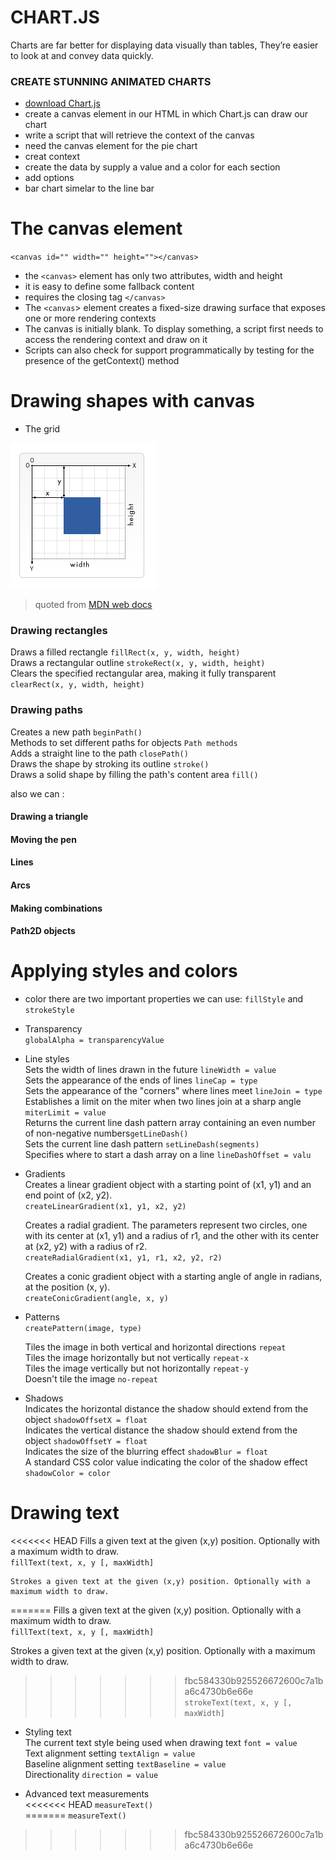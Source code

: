 # CHART.JS    

Charts are far better for displaying data visually than tables, They’re easier to look at and convey data quickly.   


### CREATE STUNNING ANIMATED CHARTS   

* [download Chart.js](https://github.com/chartjs/Chart.js)
* create a canvas element in our HTML in which Chart.js can draw our chart   
* write a script that will retrieve the context of the canvas   
* need the canvas element for the pie chart   
* creat context   
* create the data by supply a value and a color for each section   
* add options   
* bar chart simelar to the line bar   




# The canvas element   

`<canvas id="" width="" height=""></canvas>`   

* the `<canvas>` element has only two attributes, width and height   
* it is easy to define some fallback content    
* requires the closing tag `</canvas>`   
* The `<canvas`> element creates a fixed-size drawing surface that exposes one or more rendering contexts   
* The canvas is initially blank. To display something, a script first needs to access the rendering context and draw on it    
* Scripts can also check for support programmatically by testing for the presence of the getContext() method   





# Drawing shapes with canvas   

* The grid   

![ob](canv.PNG)    
> quoted from [MDN web docs](https://developer.mozilla.org/en-US/docs/Web/API/Canvas_API/Tutorial/Drawing_shapes#the_grid)    


### Drawing rectangles   

Draws a filled rectangle  `fillRect(x, y, width, height)`  
Draws a rectangular outline `strokeRect(x, y, width, height)`  
Clears the specified rectangular area, making it fully transparent `clearRect(x, y, width, height)`  



### Drawing paths  

Creates a new path `beginPath()`  
Methods to set different paths for objects  `Path methods`  
Adds a straight line to the path  `closePath()`  
Draws the shape by stroking its outline `stroke()`  
Draws a solid shape by filling the path's content area `fill()`  



also we can :

#### Drawing a triangle      
#### Moving the pen   
#### Lines   
#### Arcs    
#### Making combinations   
#### Path2D objects  
 


# Applying styles and colors


* color 
    there are two important properties we can use: `fillStyle` and `strokeStyle`   

* Transparency   
    `globalAlpha = transparencyValue`   

* Line styles   
    Sets the width of lines drawn in the future `lineWidth = value`   
    Sets the appearance of the ends of lines  `lineCap = type`   
    Sets the appearance of the "corners" where lines meet `lineJoin = type`   
    Establishes a limit on the miter when two lines join at a sharp angle `miterLimit = value`   
    Returns the current line dash pattern array containing an even number of non-negative numbers`getLineDash()`   
    Sets the current line dash pattern `setLineDash(segments)`   
    Specifies where to start a dash array on a line `lineDashOffset = valu`  

* Gradients   
    Creates a linear gradient object with a starting point of (x1, y1) and an end point of (x2, y2).   
    `createLinearGradient(x1, y1, x2, y2)`   
 
    Creates a radial gradient. The parameters represent two circles, one with its center at (x1, y1) and a radius of r1, and the other with its center at (x2, y2) with a radius of r2.   
    `createRadialGradient(x1, y1, r1, x2, y2, r2)`   

    Creates a conic gradient object with a starting angle of angle in radians, at the position (x, y).   
    `createConicGradient(angle, x, y)`   


* Patterns   
    `createPattern(image, type)`   

    Tiles the image in both vertical and horizontal directions `repeat`   
    Tiles the image horizontally but not vertically `repeat-x`   
    Tiles the image vertically but not horizontally  `repeat-y`   
    Doesn't tile the image `no-repeat`   


* Shadows    
    Indicates the horizontal distance the shadow should extend from the object `shadowOffsetX = float`   
    Indicates the vertical distance the shadow should extend from the object `shadowOffsetY = float`   
    Indicates the size of the blurring effect `shadowBlur = float`   
    A standard CSS color value indicating the color of the shadow effect `shadowColor = color`   




# Drawing text   


<<<<<<< HEAD
    Fills a given text at the given (x,y) position. Optionally with a maximum width to draw.   
    `fillText(text, x, y [, maxWidth]`   

    Strokes a given text at the given (x,y) position. Optionally with a maximum width to draw.   
=======
 Fills a given text at the given (x,y) position. Optionally with a maximum width to draw.   
    `fillText(text, x, y [, maxWidth]`   

 Strokes a given text at the given (x,y) position. Optionally with a maximum width to draw.   
>>>>>>> fbc584330b925526672600c7a1ba6c4730b6e66e
    `strokeText(text, x, y [, maxWidth]`   



* Styling text    
    The current text style being used when drawing text `font = value`   
    Text alignment setting `textAlign = value`   
    Baseline alignment setting `textBaseline = value`   
    Directionality `direction = value`   


* Advanced text measurements   
<<<<<<< HEAD
    `measureText()`   
=======
    `measureText()`   
>>>>>>> fbc584330b925526672600c7a1ba6c4730b6e66e
